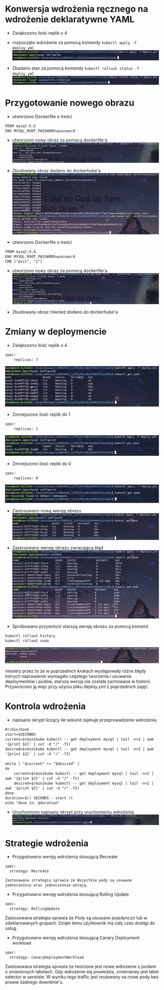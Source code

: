 # Konwersja wdrożenia ręcznego na wdrożenie deklaratywne YAML

- Zwiększono ilość replik o 4

- rozpoczęto wdrożenie za pomocą komendy `kubectl apply -f deploy.yml`
    ![spheal](./screeny/1.png)

- Zbadano stan za pomocą komendy `kubectl rollout status -f deploy.yml`
    ![spheal](./screeny/2.png)

# Przygotowanie nowego obrazu

- utworzono Dockerfile o treści
```
FROM mysql:5.6
ENV MYSQL_ROOT_PASSWORD=password
```

- utworzono nowy obraz za pomocą dockerfile'a
    ![spheal](./screeny/10.png)

- Zbudowany obraz dodano do dockerhube'a
    ![spheal](./screeny/11.png)

- utworzono Dockerfile o treści
```
FROM mysql:5.6
ENV MYSQL_ROOT_PASSWORD=password
CMD ["exit", "1"]
```

- utworzono nowy obraz za pomocą dockerfile'a
    ![spheal](./screeny/13.png)

- Zbudowany obraz również dodano do dockerhube'a

# Zmiany w deploymencie

- Zwiększono ilość replik o 4
```
spec:
    replicas: 7
```
   ![spheal](./screeny/7.png)

- Zmniejszono ilość replik do 1
```
spec:
    replicas: 1
```
   ![spheal](./screeny/8.png)

- Zmniejszono ilosć replik do 0
```
spec:
    replicas: 0
```
   ![spheal](./screeny/9.png)

- Zastosowano nową wersję obrazu
    ![spheal](./screeny/12.png)

- Zastosowano wersję obrazu zwracającą błąd
    ![spheal](./screeny/14.png)

- Spróbowano przywrócić starszą wersję obrazu za pomocą komend
```
kubectl rollout history
kubectl rollout undo
```
![spheal](./screeny/15.png)

niestety przez to że w poprzednich krokach występowały różne błędy których naprawienie wymagało częstego tworzenia i usuwania deploymentów i podów, starsza wersja nie została zachowana w historii.
Przywrócono ją więc przy użyciu pliku deploy.yml z poprzednich zajęć.

# Kontrola wdrożenia

- napisano skrypt liczący ile sekund zajmuje przeprowadzenie wdrożenia 

```
#!/bin/bash
start=$SECONDS
current=$(minikube kubectl -- get deployment mysql | tail -n+2 | awk '{print $2}' | cut -d "/" -f1)
desired=$(minikube kubectl -- get deployment mysql | tail -n+2 | awk '{print $2}' | cut -d "/" -f2)

while [ "$current" != "$desired" ]
do
    current=$(minikube kubectl -- get deployment mysql | tail -n+2 | awk '{print $2}' | cut -d "/" -f1)
    desired=$(minikube kubectl -- get deployment mysql | tail -n+2 | awk '{print $2}' | cut -d "/" -f2)
done
duration=$(( SECONDS - start ))
echo "done in: $duration"
```

- Uruchomiono napisany skrypt przy uruchomieniu wdrożenia
![spheal](./screeny/17.png)

# Strategie wdrożenia

- Przygotowano wersję wdrożenia stosującą Recreate
```
spec:
  strategy: Recreate
```
    Zastosowana strategia sprawia że Wszystkie pody są usuwane jednocześnie oraz jednocześnie wstają.

- Przygotowano wersję wdrożenia stosującą Rolling Update
```
spec:
  strategy: RollingUpdate
```
Zastosowana strategia sprawia że Pody są usuwane pojedynczo lub w zdeklarowanych grupach. Dzięki temu użytkownik ma cały czas dostęp do usług.

- Przygotowano wersję wdrożenia stosującą Canary Deployment workload
```
spec:
  strategy: CanaryDeploymentWorkload
```
Zastosowana strategia sprawia że tworzone jest nowe wdrożenie z podami o zmienionych labelach. Gdy wdrożenie się powiedzie, zmienianey jest label selector w serwisie. W wyniku tego traffic jest routowany na nowe pody bez prawie żadnego downtime'u.

